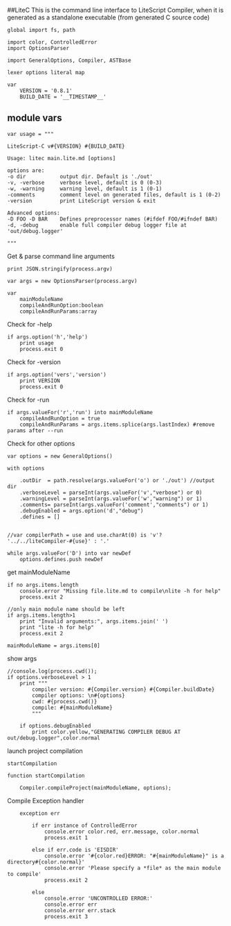 ##LiteC
This is the command line interface to LiteScript Compiler,
when it is generated as a standalone executable (from generated C source code)

    global import fs, path

    import color, ControlledError
    import OptionsParser  

    import GeneralOptions, Compiler, ASTBase

    lexer options literal map

    var 
        VERSION = '0.8.1'
        BUILD_DATE = '__TIMESTAMP__'

## module vars

    var usage = """
    
    LiteScript-C v#{VERSION} #{BUILD_DATE}
    
    Usage: litec main.lite.md [options]
    
    options are:
    -o dir           output dir. Default is './out'
    -v, -verbose     verbose level, default is 0 (0-3)
    -w, -warning     warning level, default is 1 (0-1)
    -comments        comment level on generated files, default is 1 (0-2)
    -version         print LiteScript version & exit

    Advanced options:
    -D FOO -D BAR    Defines preprocessor names (#ifdef FOO/#ifndef BAR)
    -d, -debug       enable full compiler debug logger file at 'out/debug.logger'
    
    """

Get & parse command line arguments

    print JSON.stringify(process.argv)

    var args = new OptionsParser(process.argv)

    var 
        mainModuleName
        compileAndRunOption:boolean
        compileAndRunParams:array

Check for -help

    if args.option('h','help') 
        print usage
        process.exit 0

Check for -version

    if args.option('vers','version') 
        print VERSION
        process.exit 0

Check for -run

    if args.valueFor('r','run') into mainModuleName
        compileAndRunOption = true
        compileAndRunParams = args.items.splice(args.lastIndex) #remove params after --run


Check for other options

    var options = new GeneralOptions()

    with options

        .outDir  = path.resolve(args.valueFor('o') or './out') //output dir
        .verboseLevel = parseInt(args.valueFor('v',"verbose") or 0) 
        .warningLevel = parseInt(args.valueFor('w',"warning") or 1)
        .comments= parseInt(args.valueFor('comment',"comments") or 1) 
        .debugEnabled = args.option('d',"debug") 
        .defines = []


    //var compilerPath = use and use.charAt(0) is 'v'? '../../liteCompiler-#{use}' : '.'

    while args.valueFor('D') into var newDef
        options.defines.push newDef

get mainModuleName

    if no args.items.length
        console.error "Missing file.lite.md to compile\nlite -h for help"
        process.exit 2

    //only main module name should be left
    if args.items.length>1
        print "Invalid arguments:", args.items.join(' ')
        print "lite -h for help"
        process.exit 2
        
    mainModuleName = args.items[0]

show args

    //console.log(process.cwd());
    if options.verboseLevel > 1
        print """
            compiler version: #{Compiler.version} #{Compiler.buildDate}
            compiler options: \n#{options}
            cwd: #{process.cwd()}
            compile: #{mainModuleName}
            """

        if options.debugEnabled 
            print color.yellow,"GENERATING COMPILER DEBUG AT out/debug.logger",color.normal

launch project compilation

    startCompilation

    function startCompilation

        Compiler.compileProject(mainModuleName, options);

Compile Exception handler

        exception err

            if err instance of ControlledError
                console.error color.red, err.message, color.normal
                process.exit 1
            
            else if err.code is 'EISDIR'
                console.error '#{color.red}ERROR: "#{mainModuleName}" is a directory#{color.normal}'
                console.error 'Please specify a *file* as the main module to compile'
                process.exit 2
            
            else 
                console.error 'UNCONTROLLED ERROR:'
                console.error err
                console.error err.stack
                process.exit 3
        
